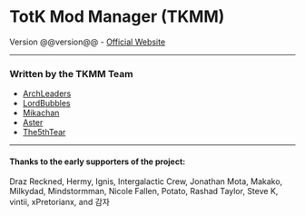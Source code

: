 # TotK Mod Manager (TKMM)
Version @@version@@ - [Official Website](https://totkmods.github.io/tkmm/)
***
### Written by the TKMM Team
- [ArchLeaders](https://gamebanana.com/members/1797815)
- [LordBubbles](https://gamebanana.com/members/1630162)
- [Mikachan](https://gamebanana.com/members/3095337)
- [Aster](https://gamebanana.com/members/1782454)
- [The5thTear](https://gamebanana.com/members/2858090)
***
#### Thanks to the early supporters of the project:
Draz Reckned, Hermy, Ignis, Intergalactic Crew, Jonathan Mota, Makako, Milkydad, Mindstormman, Nicole Fallen, Potato,
Rashad Taylor, Steve K, vintii, xPretorianx, and 감자
